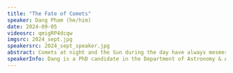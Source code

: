 ```yaml
---
title: "The Fate of Comets"
speaker: Dang Pham (he/him)
date: 2024-09-05
videosrc: qmigRP4dcqw
imgsrc: 2024_sept.jpg
speakersrc: 2024_sept_speaker.jpg
abstract: Comets at night and the Sun during the day have always mesmerised humanity. Studying how comets move around the Sun is one of the oldest problems in theoretical astrophysics. In this AstroTours, we will explore what comets are made of, how they move, and how you can spot them! Then, we will explore what will happen to comets billions of years from now, when the Sun will have exhausted its nuclear fuel and become a white dwarf -- a dead star.
speakerInfo: Dang is a PhD candidate in the Department of Astronomy & Astrophysics at the University of Toronto. He studies planetary dynamics (how planets and comets move) by theoretical work and developing simulations. He likes to apply theory and simulations to explain observations. Born in Vietnam, Dang later moved to study physics at Cornell University for his undergraduate degree. Outside of working during weird hours, Dang enjoys taking pictures of the night sky, playing the piano, and going on long walks.
---
```

